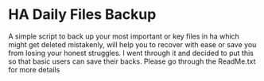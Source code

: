 # HA Daily Files Backup 
A simple script to back up your most important or key files in ha which might get deleted mistakenly, will help you to recover with ease or save you from losing your honest struggles. I went through it and decided to put this so that basic users can save their backs.
Please go through the ReadMe.txt for more details
